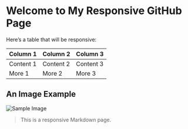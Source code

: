 # Welcome to My Responsive GitHub Page

Here’s a table that will be responsive:

| Column 1  | Column 2  | Column 3  |
| --------- | --------- | --------- |
| Content 1 | Content 2 | Content 3 |
| More 1    | More 2    | More 3    |

## An Image Example

![Sample Image](https://via.placeholder.com/600x300)

> This is a responsive Markdown page.

